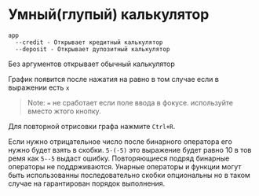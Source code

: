 # Умный(глупый) калькулятор

```
app
  --credit - Открывает кредитный калькулятор
  --deposit - Открывает дупозитный калькулятор
```
Без аргументов открывает обычный калькулятор

График появится после нажатия на равно в том случае если в выражении есть `x`
> Note: `=` не сработает если поле ввода в фокусе. используйте вместо жтого кнопку.

Для повторной отрисовки графа нажмите `Ctrl+R`.

Если нужно отрицательное число после бинарного оператора его нужно будет взять в скобки. `5-(-5)` это выражение будет равно 10 в тов ремя как `5--5` выдаст ошибку. Повторяющиеся подряд бинарные операторы не поддрживаются. Унарные операторы и функции могут быть использованны последовательно скобки опциональны но в таком случае на гарантирован порядок выполнения.
